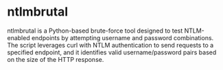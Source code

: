 # ntlmbrutal
ntlmbrutal is a Python-based brute-force tool designed to test NTLM-enabled endpoints by attempting username and password combinations. The script leverages curl with NTLM authentication to send requests to a specified endpoint, and it identifies valid username/password pairs based on the size of the HTTP response. 

